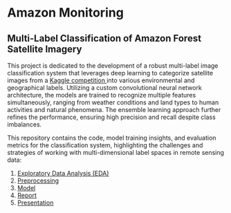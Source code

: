 # Amazon Monitoring

## Multi-Label Classification of Amazon Forest Satellite Imagery

This project is dedicated to the development of a robust multi-label image classification system that leverages deep learning to categorize satellite images from a [Kaggle competition ](https://www.kaggle.com/c/planet-understanding-the-amazon-from-space) into various environmental and geographical labels. Utilizing a custom convolutional neural network architecture, the models are trained to recognize multiple features simultaneously, ranging from weather conditions and land types to human activities and natural phenomena. The ensemble learning approach further refines the performance, ensuring high precision and recall despite class imbalances. 

This repository contains the code, model training insights, and evaluation metrics for the classification system, highlighting the challenges and strategies of working with multi-dimensional label spaces in remote sensing data:

1. [Exploratory Data Analysis (EDA)](https://github.com/daistarr/AmazonMonitoring/blob/fb4fec8c2d3eaaf5999b58bb9b28fa93630237ca/1_EDA/1_Data_Wrangling_EDA.ipynb)
2. [Preprocessing](https://github.com/daistarr/AmazonMonitoring/blob/fb4fec8c2d3eaaf5999b58bb9b28fa93630237ca/2_Preprocessing/2_Preprocessing%20.ipynb)
3. [Model](https://github.com/daistarr/AmazonMonitoring/blob/fb4fec8c2d3eaaf5999b58bb9b28fa93630237ca/3_Model/2_Model.ipynb)
4. [Report](https://github.com/daistarr/AmazonMonitoring/blob/8e8019fb6bf24f9e4093f40fdb7b388c89673de1/4_Report/Capstone%203%20Report.pdf)
5. [Presentation](https://github.com/daistarr/AmazonMonitoring/blob/8e8019fb6bf24f9e4093f40fdb7b388c89673de1/5_Presentation/Slides%20Capstone%203.pdf)
